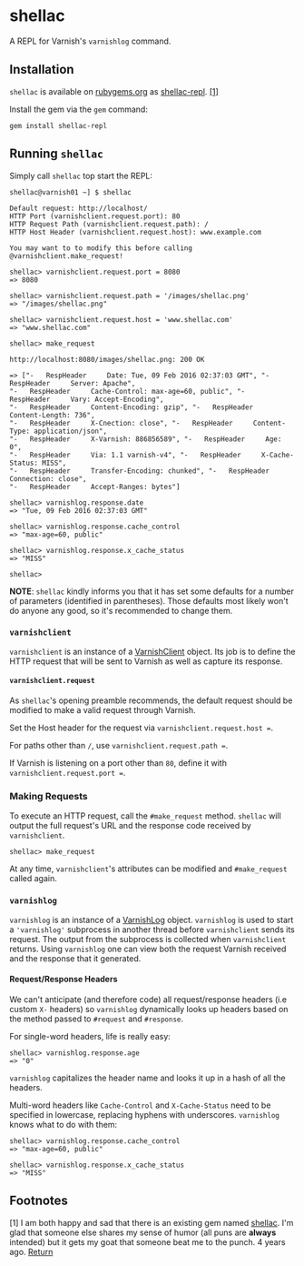 # shellac
A REPL for Varnish's ``varnishlog`` command.

## Installation

``shellac`` is available on [rubygems.org](https://rubygems.org) as
[shellac-repl](https://rubygems.org/gems/shellac-repl). [[1]](#footnote_1)<a name="return_from_footnote_1"></a>

Install the gem via the ``gem`` command:

``gem install shellac-repl``

## Running `shellac`

Simply call ``shellac`` top start the REPL:

```
shellac@varnish01 ~] $ shellac

Default request: http://localhost/
HTTP Port (varnishclient.request.port): 80
HTTP Request Path (varnishclient.request.path): /
HTTP Host Header (varnishclient.request.host): www.example.com

You may want to to modify this before calling @varnishclient.make_request!

shellac> varnishclient.request.port = 8080
=> 8080

shellac> varnishclient.request.path = '/images/shellac.png'
=> "/images/shellac.png"

shellac> varnishclient.request.host = 'www.shellac.com'
=> "www.shellac.com"

shellac> make_request

http://localhost:8080/images/shellac.png: 200 OK

=> ["-   RespHeader     Date: Tue, 09 Feb 2016 02:37:03 GMT", "-   RespHeader     Server: Apache",
"-   RespHeader     Cache-Control: max-age=60, public", "-   RespHeader     Vary: Accept-Encoding",
"-   RespHeader     Content-Encoding: gzip", "-   RespHeader     Content-Length: 736",
"-   RespHeader     X-Cnection: close", "-   RespHeader     Content-Type: application/json",
"-   RespHeader     X-Varnish: 886856589", "-   RespHeader     Age: 0",
"-   RespHeader     Via: 1.1 varnish-v4", "-   RespHeader     X-Cache-Status: MISS",
"-   RespHeader     Transfer-Encoding: chunked", "-   RespHeader     Connection: close",
"-   RespHeader     Accept-Ranges: bytes"]

shellac> varnishlog.response.date
=> "Tue, 09 Feb 2016 02:37:03 GMT"

shellac> varnishlog.response.cache_control
=> "max-age=60, public"

shellac> varnishlog.response.x_cache_status
=> "MISS"

shellac>
```

**NOTE**: ``shellac`` kindly informs you that it has set some defaults for a
number of parameters (identified in parentheses). Those defaults most likely
won't do anyone any good, so it's recommended to change them.

### ``varnishclient``

``varnishclient`` is an instance of a [VarnishClient](https://github.com/RyanFrantz/shellac/blob/master/lib/varnishclient/varnishclient.rb)
object. Its job is to define the HTTP request that will be sent to Varnish as well
as capture its response.

#### ``varnishclient.request``

As ``shellac``'s opening preamble recommends, the default request should be
modified to make a valid request through Varnish.

Set the Host header for the request via ``varnishclient.request.host =``.

For paths other than ``/``, use ``varnishclient.request.path =``.

If Varnish is listening on a port other than ``80``, define it with ``varnishclient.request.port =``.

### Making Requests

To execute an HTTP request, call the ``#make_request`` method. ``shellac`` will
output the full request's URL and the response code received by ``varnishclient``.

```
shellac> make_request

```

At any time, ``varnishclient``'s attributes can be modified and ``#make_request``
called again.

### ``varnishlog``

``varnishlog`` is an instance of a [VarnishLog](https://github.com/RyanFrantz/shellac/blob/master/lib/varnishlog/varnishlog.rb)
object. ``varnishlog`` is used to start a ``'varnishlog'`` subprocess in another
thread before ``varnishclient`` sends its request. The output from the subprocess
is collected when ``varnishclient`` returns. Using ``varnishlog`` one can view
both the request Varnish received and the response that it generated.

#### Request/Response Headers

We can't anticipate (and therefore code) all request/response headers (i.e custom ``X-`` headers)
so ``varnishlog`` dynamically looks up headers based on the method passed to ``#request``
and ``#response``.

For single-word headers, life is really easy:

```
shellac> varnishlog.response.age
=> "0"

```

``varnishlog`` capitalizes the header name and looks it up in a hash of all the headers.

Multi-word headers like ``Cache-Control`` and ``X-Cache-Status`` need to be
specified in lowercase, replacing hyphens with underscores. ``varnishlog`` knows
what to do with them:

```
shellac> varnishlog.response.cache_control
=> "max-age=60, public"

shellac> varnishlog.response.x_cache_status
=> "MISS"

```

## Footnotes

<a name="footnote_1"></a>
[1] I am both happy and sad that there is an existing gem named [shellac](https://rubygems.org/gems/shellac).
I'm glad that someone else shares my sense of humor (all puns are **always** intended)
but it gets my goat that someone beat me to the punch. 4 years ago. [Return](#return_from_footnote_1)

